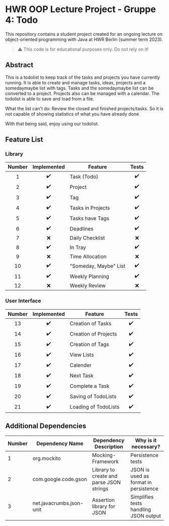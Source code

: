 # HWR OOP Lecture Project - Gruppe 4: Todo

This repository contains a student project created for an ongoing lecture on object-oriented programming with Java at HWR Berlin (summer term 2023).

> :warning: This code is for educational purposes only. Do not rely on it!

## Abstract

[TODO]: # (State the most interesting problems you encountered during the project.)
This is a todolist to keep track of the tasks and projects you have currently running.
It is able to create and manage tasks, ideas, projects and a somedaymaybe list with tags.
Tasks and the somedaymaybe list can be converted to a project.
Projects also can be managed with a calendar.
The todolist is able to save and load from a file.

What the list can't do:
Review the closed and finished projects/tasks. So it is not capable of showing statistics of what you have already done

With that being said, enjoy using our todolist.


## Feature List

### Library

| Number |    Implemented     | Feature               |       Tests        |
|:------:|:------------------:|-----------------------|:------------------:|
|   1    | :heavy_check_mark: | Task (Todo)           | :heavy_check_mark: |
|   2    | :heavy_check_mark: | Project               | :heavy_check_mark: |
|   3    | :heavy_check_mark: | Tag                   | :heavy_check_mark: |
|   4    | :heavy_check_mark: | Tasks in Projects     | :heavy_check_mark: |
|   5    | :heavy_check_mark: | Tasks have Tags       | :heavy_check_mark: |
|   6    | :heavy_check_mark: | Deadlines             | :heavy_check_mark: |
|   7    |        :x:         | Daily Checklist       |        :x:         |
|   8    | :heavy_check_mark: | In Tray               | :heavy_check_mark: |
|   9    |        :x:         | Time Allocation       |        :x:         |
|   10   | :heavy_check_mark: | "Someday, Maybe" List | :heavy_check_mark: |
|   11   | :heavy_check_mark: | Weekly Planning       | :heavy_check_mark: |
|   12   |        :x:         | Weekly Review         |        :x:         |


### User Interface

| Number |    Implemented     | Feature              |       Tests        |
|:------:|:------------------:|----------------------|:------------------:|
|   13   | :heavy_check_mark: | Creation of Tasks    | :heavy_check_mark: |
|   14   | :heavy_check_mark: | Creation of Projects | :heavy_check_mark: |
|   15   | :heavy_check_mark: | Creation of Tags     | :heavy_check_mark: |
|   16   | :heavy_check_mark: | View Lists           | :heavy_check_mark: |
|   17   | :heavy_check_mark: | Calender             | :heavy_check_mark: |
|   18   | :heavy_check_mark: | Next Task            | :heavy_check_mark: |
|   19   | :heavy_check_mark: | Complete a Task      | :heavy_check_mark: |
|   20   | :heavy_check_mark: | Saving of TodoLists  | :heavy_check_mark: |
|   21   | :heavy_check_mark: | Loading of TodoLists | :heavy_check_mark: |


## Additional Dependencies

| Number | Dependency Name          | Dependency Description                   | Why is it necessary?                  |
|--------|--------------------------|------------------------------------------|---------------------------------------|
| 1      | org.mockito              | Mocking-Framework                        | Persistence tests                     |
| 2      | com.google.code.gson     | Library to create and parse JSON strings | JSON is used as format in persistence |
| 3      | net.javacrumbs.json-unit | Assertion library for JSON               | Simplifies tests handling JSON output |
